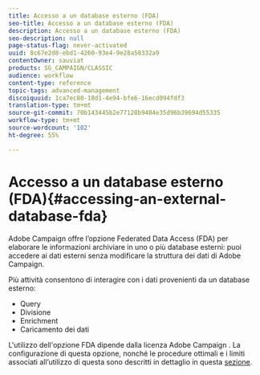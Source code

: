 ```yaml
---
title: Accesso a un database esterno (FDA)
seo-title: Accesso a un database esterno (FDA)
description: Accesso a un database esterno (FDA)
seo-description: null
page-status-flag: never-activated
uuid: 8c67e2d8-ebd1-4260-93e4-9e28a58332a9
contentOwner: sauviat
products: SG_CAMPAIGN/CLASSIC
audience: workflow
content-type: reference
topic-tags: advanced-management
discoiquuid: 1ca7ec80-18d1-4e94-bfe6-16ecd094fdf3
translation-type: tm+mt
source-git-commit: 70b143445b2e77128b9404e35d96b39694d55335
workflow-type: tm+mt
source-wordcount: '102'
ht-degree: 55%

---
```



# Accesso a un database esterno (FDA){#accessing-an-external-database-fda}

Adobe Campaign offre l’opzione Federated Data Access (FDA) per elaborare le informazioni archiviare in uno o più database esterni: puoi accedere ai dati esterni senza modificare la struttura dei dati di Adobe Campaign.

Più attività consentono di interagire con i dati provenienti da un database esterno:

* Query
* Divisione
* Enrichment
* Caricamento dei dati

L&#39;utilizzo dell&#39;opzione FDA dipende dalla licenza Adobe Campaign . La configurazione di questa opzione, nonché le procedure ottimali e i limiti associati all’utilizzo di questa sono descritti in dettaglio in questa [sezione](../../platform/using/about-fda.md).
